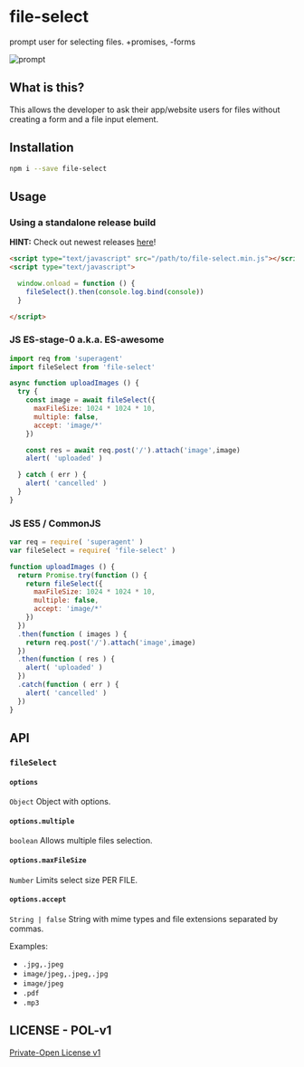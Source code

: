 # file-select

prompt user for selecting files. +promises, -forms

![prompt](http://2.bp.blogspot.com/-lEZIGdCwdkg/TWfp3hvdzDI/AAAAAAAADo8/YCMq_gCqqvA/s640/Choose+file+to+upload.png)


## What is this?

This allows the developer to ask their app/website users for files without
creating a form and a file input element.


## Installation

```bash
npm i --save file-select
```

## Usage

### Using a standalone release build

**HINT:** Check out newest releases [here](https://github.com/cusspvz/file-select.js/releases)!

```html
<script type="text/javascript" src="/path/to/file-select.min.js"></script>
<script type="text/javascript">

  window.onload = function () {
    fileSelect().then(console.log.bind(console))
  }

</script>
```

### JS ES-stage-0 a.k.a. ES-awesome
```js
import req from 'superagent'
import fileSelect from 'file-select'

async function uploadImages () {
  try {
    const image = await fileSelect({
      maxFileSize: 1024 * 1024 * 10,
      multiple: false,
      accept: 'image/*'
    })

    const res = await req.post('/').attach('image',image)
    alert( 'uploaded' )

  } catch ( err ) {
    alert( 'cancelled' )
  }
}
```

### JS ES5 / CommonJS
```js
var req = require( 'superagent' )
var fileSelect = require( 'file-select' )

function uploadImages () {
  return Promise.try(function () {
    return fileSelect({
      maxFileSize: 1024 * 1024 * 10,
      multiple: false,
      accept: 'image/*'
    })
  })
  .then(function ( images ) {
    return req.post('/').attach('image',image)
  })
  .then(function ( res ) {
    alert( 'uploaded' )
  })
  .catch(function ( err ) {
    alert( 'cancelled' )
  })
}
```


## API

### `fileSelect`

#### `options`
`Object`
Object with options.

#### `options.multiple`
`boolean`
Allows multiple files selection.

#### `options.maxFileSize`
`Number`
Limits select size PER FILE.

#### `options.accept`
`String | false`
String with mime types and file extensions separated by commas.

Examples:
- `.jpg,.jpeg`
- `image/jpeg,.jpeg,.jpg`
- `image/jpeg`
- `.pdf`
- `.mp3`

## LICENSE - POL-v1

[Private-Open License v1](https://raw.githubusercontent.com/cusspvz/pol/master/POL-1.0.md)
